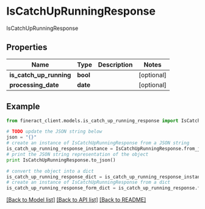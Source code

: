 # IsCatchUpRunningResponse

IsCatchUpRunningResponse

## Properties

Name | Type | Description | Notes
------------ | ------------- | ------------- | -------------
**is_catch_up_running** | **bool** |  | [optional] 
**processing_date** | **date** |  | [optional] 

## Example

```python
from fineract_client.models.is_catch_up_running_response import IsCatchUpRunningResponse

# TODO update the JSON string below
json = "{}"
# create an instance of IsCatchUpRunningResponse from a JSON string
is_catch_up_running_response_instance = IsCatchUpRunningResponse.from_json(json)
# print the JSON string representation of the object
print IsCatchUpRunningResponse.to_json()

# convert the object into a dict
is_catch_up_running_response_dict = is_catch_up_running_response_instance.to_dict()
# create an instance of IsCatchUpRunningResponse from a dict
is_catch_up_running_response_form_dict = is_catch_up_running_response.from_dict(is_catch_up_running_response_dict)
```
[[Back to Model list]](../README.md#documentation-for-models) [[Back to API list]](../README.md#documentation-for-api-endpoints) [[Back to README]](../README.md)


